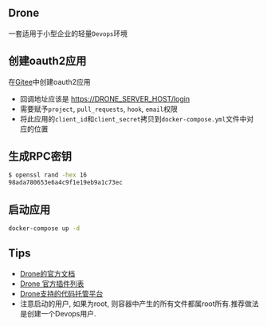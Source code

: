 ## Drone

一套适用于小型企业的轻量`Devops`环境

## 创建oauth2应用

在[Gitee](https://gitee.com/oauth/applications)中创建oauth2应用

- 回调地址应该是 <https://DRONE_SERVER_HOST/login>
- 需要赋予`project`, `pull_requests`, `hook`, `email`权限
- 将此应用的`client_id`和`client_secret`拷贝到`docker-compose.yml`文件中对应的位置

## 生成RPC密钥

```bash
$ openssl rand -hex 16
98ada780653e6a4c9f1e19eb9a1c73ec
```

## 启动应用

```bash
docker-compose up -d
```

## Tips

- [Drone的官方文档](https://docs.drone.io/)
- [Drone 官方插件列表](https://plugins.drone.io/)
- [Drone支持的代码托管平台](https://docs.drone.io/server/overview/)
- 注意启动的用户, 如果为root, 则容器中产生的所有文件都属root所有.推荐做法是创建一个Devops用户.
